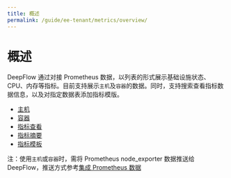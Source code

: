 ```yaml
---
title: 概述
permalink: /guide/ee-tenant/metrics/overview/
---
```


# 概述

DeepFlow 通过对接 Prometheus 数据，以列表的形式展示基础设施状态、CPU、内存等指标。目前支持展示`主机`及`容器`的数据。同时，支持搜索查看指标数据信息，以及对指定数据表添加指标模版。

* [主机](./host/)
* [容器](./container/)
* [指标查看](./metrics-viewing/)
* [指标摘要](./metric-summary/) 
* [指标模板](./metrics-template/)

注：使用`主机`或`容器`时，需将 Prometheus node_exporter 数据推送给 DeepFlow，推送方式参考[集成 Prometheus 数据](../../../integration/input/metrics/prometheus/)